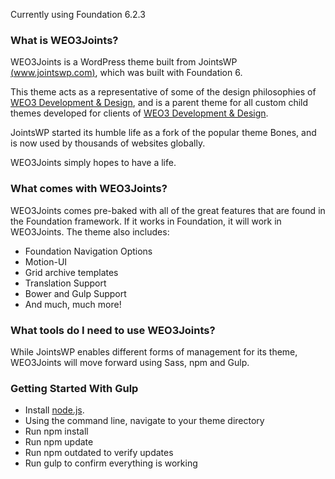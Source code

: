 Currently using Foundation 6.2.3

### What is WEO3Joints?
WEO3Joints is a WordPress theme built from JointsWP [(www.jointswp.com)](http://www.jointswp.com), which was built with Foundation 6.

This theme acts as a representative of some of the design philosophies of [WEO3 Development & Design](http://www.weo3.com), and is a parent theme for all custom child themes developed for clients of [WEO3 Development & Design](http://www.weo3.com).

JointsWP started its humble life as a fork of the popular theme Bones, and is now used by thousands of websites globally.

WEO3Joints simply hopes to have a life.

### What comes with WEO3Joints?
WEO3Joints comes pre-baked with all of the great features that are found in the Foundation framework. If it works in Foundation, it will work in WEO3Joints. The theme also includes:

- Foundation Navigation Options
- Motion-UI
- Grid archive templates
- Translation Support
- Bower and Gulp Support
- And much, much more!

### What tools do I need to use WEO3Joints?
While JointsWP enables different forms of management for its theme, WEO3Joints will move forward using Sass, npm and Gulp.

### Getting Started With Gulp
- Install [node.js](https://nodejs.org).
- Using the command line, navigate to your theme directory
- Run npm install
- Run npm update
- Run npm outdated to verify updates
- Run gulp to confirm everything is working
